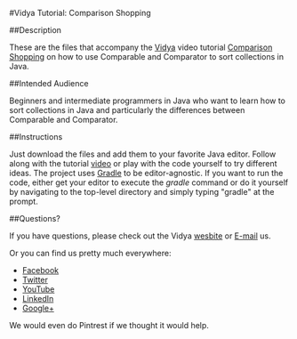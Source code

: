#Vidya Tutorial: Comparison Shopping

##Description

These are the files that accompany the [Vidya](http://www.vidyasource.com) video tutorial 
[Comparison Shopping](https://www.youtube.com/channel/UC24LVc8Bb65SF6LW-SLog9A) on how to use Comparable and 
Comparator to sort collections in Java.


##Intended Audience

Beginners and intermediate programmers in Java who want to learn how to sort collections in Java and particularly 
the differences between Comparable and Comparator.

##Instructions

Just download the files and add them to your favorite Java editor. Follow along with the tutorial [video](https://www.youtube.com/channel/UC24LVc8Bb65SF6LW-SLog9A)
or play with the code yourself to try different ideas. The project uses [Gradle](http://www.gradle.org/) to be editor-agnostic. 
If you want to run the code, either get your editor to execute the *gradle* command or do it yourself by navigating
to the top-level directory and simply typing "gradle" at the prompt.

##Questions?

If you have questions, please check out the Vidya [wesbite](http://www.vidyasource.com) or [E-mail](mailto:info@vidyasource.com) us.

Or you can find us pretty much everywhere:

* [Facebook](https://www.facebook.com/pages/Vidya-LLC/514602035285438)
* [Twitter](https://twitter.com/VidyaLLC)
* [YouTube](https://www.youtube.com/channel/UC24LVc8Bb65SF6LW-SLog9A)
* [LinkedIn](http://www.linkedin.com/company/3285099?trk=prof-exp-company-name)
* [Google+](https://plus.google.com/111776360900546019228)

We would even do Pintrest if we thought it would help.
